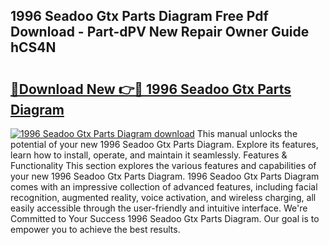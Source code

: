 ## 1996 Seadoo Gtx Parts Diagram Free Pdf Download - Part-dPV New Repair Owner Guide hCS4N

# <h2><a href="http://dftj75r.blite.top/?on=1996+Seadoo+Gtx+Parts+Diagram">🔗Download New 👉🔴 1996 Seadoo Gtx Parts Diagram</a></h2>

[![1996 Seadoo Gtx Parts Diagram download](https://i.imgur.com/lujVjoI.png)](http://dftj75r.blite.top/?on=1996+Seadoo+Gtx+Parts+Diagram)
This manual unlocks the potential of your new 1996 Seadoo Gtx Parts Diagram. Explore its features, learn how to install, operate, and maintain it seamlessly. Features & Functionality This section explores the various features and capabilities of your new 1996 Seadoo Gtx Parts Diagram. 1996 Seadoo Gtx Parts Diagram comes with an impressive collection of advanced features, including facial recognition, augmented reality, voice activation, and wireless charging, all easily accessible through the user-friendly and intuitive interface. We're Committed to Your Success 1996 Seadoo Gtx Parts Diagram. Our goal is to empower you to achieve the best results.
